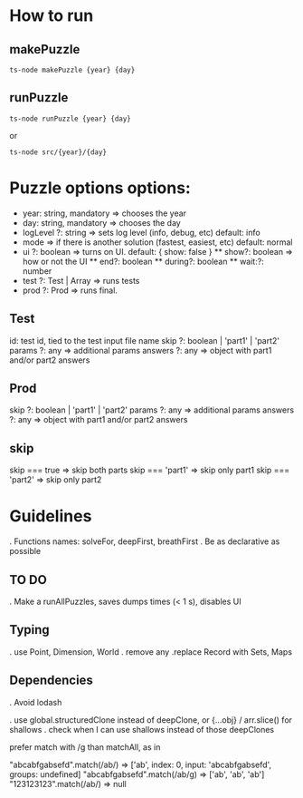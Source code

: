 # How to run

## makePuzzle

    ts-node makePuzzle {year} {day}

## runPuzzle

    ts-node runPuzzle {year} {day}

or 

    ts-node src/{year}/{day}

# Puzzle options options: 

* year: string, mandatory => chooses the year 
* day: string, mandatory => chooses the day 
* logLevel ?: string => sets log level (info, debug, etc) default: info
* mode => if there is another solution (fastest, easiest, etc) default: normal 
* ui ?: boolean => turns on UI. default: { show: false }
** show?: boolean => how or not the UI
** end?: boolean
** during?: boolean
** wait:?: number
* test ?: Test | Array<Test> => runs tests
* prod ?: Prod => runs final.  


## Test

id: test id, tied to the test input file name
skip ?: boolean | 'part1' | 'part2'
params ?: any => additional params
answers ?: any => object with part1 and/or part2 answers

## Prod

skip ?: boolean | 'part1' | 'part2'
params ?: any => additional params
answers ?: any => object with part1 and/or part2 answers

## skip

skip === true => skip both parts
skip === 'part1' => skip only part1
skip === 'part2' => skip only part2

# Guidelines

. Functions names: solveFor, deepFirst, breathFirst
. Be as declarative as possible

## TO DO

. Make a runAllPuzzles, saves dumps times (< 1 s), disables UI

## Typing
. use Point, Dimension, World
. remove any
.replace Record with Sets, Maps

## Dependencies

. Avoid lodash

. use global.structuredClone instead of deepClone, or {...obj} / arr.slice() for shallows
. check when I can use shallows instead of those deepClones

prefer match with /g than matchAll, as in 

"abcabfgabsefd".match(/ab/) => ['ab', index: 0, input: 'abcabfgabsefd', groups: undefined]
"abcabfgabsefd".match(/ab/g) => ['ab', 'ab', 'ab']
"123123123".match(/ab/) => null

